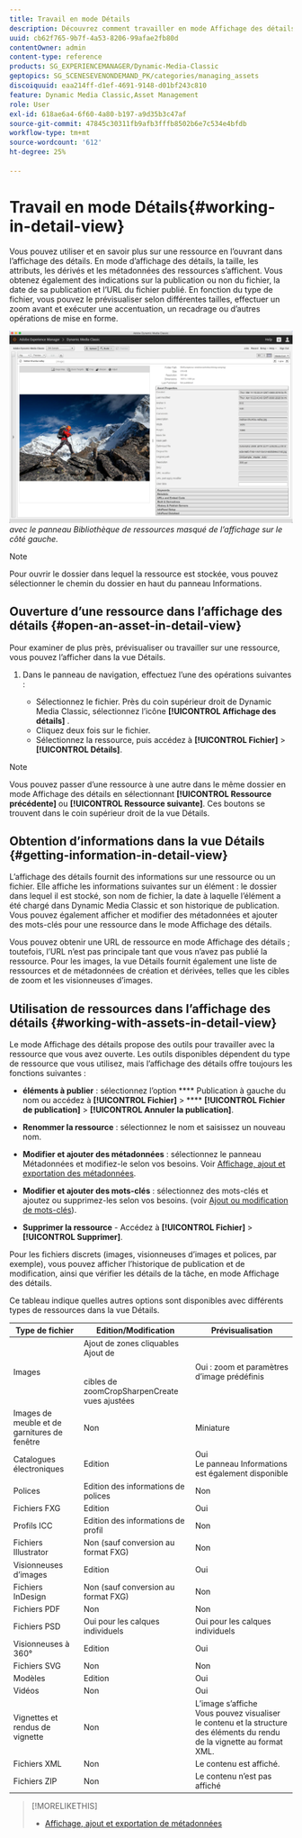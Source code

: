 ```yaml
---
title: Travail en mode Détails
description: Découvrez comment travailler en mode Affichage des détails dans Dynamic Media Classic.
uuid: cb62f765-9b7f-4a53-8206-99afae2fb80d
contentOwner: admin
content-type: reference
products: SG_EXPERIENCEMANAGER/Dynamic-Media-Classic
geptopics: SG_SCENESEVENONDEMAND_PK/categories/managing_assets
discoiquuid: eaa214ff-d1ef-4691-9148-d01bf243c810
feature: Dynamic Media Classic,Asset Management
role: User
exl-id: 618ae6a4-6f60-4a80-b197-a9d35b3c47af
source-git-commit: 47845c30311fb9afb3fffb8502b6e7c534e4bfdb
workflow-type: tm+mt
source-wordcount: '612'
ht-degree: 25%

---
```


# Travail en mode Détails{#working-in-detail-view}

Vous pouvez utiliser et en savoir plus sur une ressource en l’ouvrant dans l’affichage des détails. En mode d’affichage des détails, la taille, les attributs, les dérivés et les métadonnées des ressources s’affichent. Vous obtenez également des indications sur la publication ou non du fichier, la date de sa publication et l’URL du fichier publié. En fonction du type de fichier, vous pouvez le prévisualiser selon différentes tailles, effectuer un zoom avant et exécuter une accentuation, un recadrage ou d’autres opérations de mise en forme.

<!-- 

Comment Type: remark
Last Modified By: Rick Brough (rbrough@adobe.com)
Last Modified Date: 2018-06-14T13:52:46.623-0400

<p>as_detail_view_popup.png found in Downloads on local in folder "scene7-images"</p>

 -->

![Affichage des détails ](/help/assets/image_0.img.png)
*avec le panneau Bibliothèque de ressources masqué de l’affichage sur le côté gauche.*

>[!NOTE]
>
>Pour ouvrir le dossier dans lequel la ressource est stockée, vous pouvez sélectionner le chemin du dossier en haut du panneau Informations.

## Ouverture d’une ressource dans l’affichage des détails {#open-an-asset-in-detail-view}

Pour examiner de plus près, prévisualiser ou travailler sur une ressource, vous pouvez l’afficher dans la vue Détails.

1. Dans le panneau de navigation, effectuez l’une des opérations suivantes :

   * Sélectionnez le fichier. Près du coin supérieur droit de Dynamic Media Classic, sélectionnez l’icône **[!UICONTROL Affichage des détails]** .
   * Cliquez deux fois sur le fichier.
   * Sélectionnez la ressource, puis accédez à **[!UICONTROL Fichier]** > **[!UICONTROL Détails]**.

>[!NOTE]
>
>Vous pouvez passer d’une ressource à une autre dans le même dossier en mode Affichage des détails en sélectionnant **[!UICONTROL Ressource précédente]** ou **[!UICONTROL Ressource suivante]**. Ces boutons se trouvent dans le coin supérieur droit de la vue Détails.

## Obtention d’informations dans la vue Détails {#getting-information-in-detail-view}

L’affichage des détails fournit des informations sur une ressource ou un fichier. Elle affiche les informations suivantes sur un élément : le dossier dans lequel il est stocké, son nom de fichier, la date à laquelle l’élément a été chargé dans Dynamic Media Classic et son historique de publication. Vous pouvez également afficher et modifier des métadonnées et ajouter des mots-clés pour une ressource dans le mode Affichage des détails.

Vous pouvez obtenir une URL de ressource en mode Affichage des détails ; toutefois, l’URL n’est pas principale tant que vous n’avez pas publié la ressource. Pour les images, la vue Détails fournit également une liste de ressources et de métadonnées de création et dérivées, telles que les cibles de zoom et les visionneuses d’images.

## Utilisation de ressources dans l’affichage des détails {#working-with-assets-in-detail-view}

Le mode Affichage des détails propose des outils pour travailler avec la ressource que vous avez ouverte. Les outils disponibles dépendent du type de ressource que vous utilisez, mais l’affichage des détails offre toujours les fonctions suivantes :

* **éléments à publier**  : sélectionnez l’option  **** Publication à gauche du nom ou accédez à  **[!UICONTROL Fichier]**  >  ****  **[!UICONTROL Fichier de publication]**  >  **[!UICONTROL Annuler la publication]**.

* **Renommer la ressource**  : sélectionnez le nom et saisissez un nouveau nom.

* **Modifier et ajouter des métadonnées**  : sélectionnez le panneau Métadonnées et modifiez-le selon vos besoins. Voir [Affichage, ajout et exportation des métadonnées](/help/viewing-adding-exporting-metadata.md).

* **Modifier et ajouter des mots-clés**  : sélectionnez des mots-clés et ajoutez ou supprimez-les selon vos besoins. (voir [Ajout ou modification de mots-clés](/help/viewing-adding-exporting-metadata.md)).

* **Supprimer la ressource**  - Accédez à  **[!UICONTROL Fichier]**  >  **[!UICONTROL Supprimer]**.

Pour les fichiers discrets (images, visionneuses d’images et polices, par exemple), vous pouvez afficher l’historique de publication et de modification, ainsi que vérifier les détails de la tâche, en mode Affichage des détails.

Ce tableau indique quelles autres options sont disponibles avec différents types de ressources dans la vue Détails.

| Type de fichier | Edition/Modification | Prévisualisation |
| --- | --- | --- |
| Images | Ajout de zones cliquables<br>Ajout de <br><br><br>cibles de zoomCropSharpenCreate vues ajustées | Oui : zoom et paramètres d’image prédéfinis |
| Images de meuble et de garnitures de fenêtre | Non | Miniature |
| Catalogues électroniques | Edition | Oui<br>Le panneau Informations est également disponible |
| Polices | Edition des informations de polices | Non |
| Fichiers FXG | Edition | Oui |
| Profils ICC | Edition des informations de profil | Non |
| Fichiers Illustrator | Non (sauf conversion au format FXG) | Non |
| Visionneuses d’images | Edition | Oui |
| Fichiers InDesign | Non (sauf conversion au format FXG) | Non |
| Fichiers PDF | Non | Non |
| Fichiers PSD | Oui pour les calques individuels | Oui pour les calques individuels |
| Visionneuses à 360° | Edition | Oui |
| Fichiers SVG | Non | Non |
| Modèles | Edition | Oui |
| Vidéos | Non | Oui |
| Vignettes et rendus de vignette | Non | L’image s’affiche<br>Vous pouvez visualiser le contenu et la structure des éléments du rendu de la vignette au format XML. |
| Fichiers XML | Non | Le contenu est affiché. |
| Fichiers ZIP | Non | Le contenu n’est pas affiché |

>[!MORELIKETHIS]
>
>* [Affichage, ajout et exportation de métadonnées](viewing-adding-exporting-metadata.md#viewing_adding_and_exporting_metadata)

